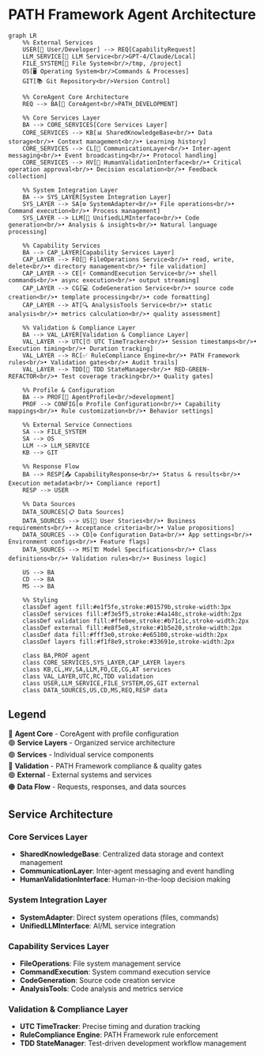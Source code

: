 # PATH Framework Agent Architecture

```mermaid
graph LR
    %% External Services
    USER[👤 User/Developer] --> REQ[CapabilityRequest]
    LLM_SERVICE[🤖 LLM Service<br/>GPT-4/Claude/Local] 
    FILE_SYSTEM[💾 File System<br/>/tmp, /project]
    OS[🖥️ Operating System<br/>Commands & Processes]
    GIT[📚 Git Repository<br/>Version Control]
    
    %% CoreAgent Core Architecture
    REQ --> BA[🎯 CoreAgent<br/>PATH_DEVELOPMENT]
    
    %% Core Services Layer
    BA --> CORE_SERVICES[Core Services Layer]
    CORE_SERVICES --> KB[📊 SharedKnowledgeBase<br/>• Data storage<br/>• Context management<br/>• Learning history]
    CORE_SERVICES --> CL[🔗 CommunicationLayer<br/>• Inter-agent messaging<br/>• Event broadcasting<br/>• Protocol handling]
    CORE_SERVICES --> HV[👥 HumanValidationInterface<br/>• Critical operation approval<br/>• Decision escalation<br/>• Feedback collection]
    
    %% System Integration Layer
    BA --> SYS_LAYER[System Integration Layer]
    SYS_LAYER --> SA[⚙️ SystemAdapter<br/>• File operations<br/>• Command execution<br/>• Process management]
    SYS_LAYER --> LLM[🧠 UnifiedLLMInterface<br/>• Code generation<br/>• Analysis & insights<br/>• Natural language processing]
    
    %% Capability Services
    BA --> CAP_LAYER[Capability Services Layer]
    CAP_LAYER --> FO[📁 FileOperations Service<br/>• read, write, delete<br/>• directory management<br/>• file validation]
    CAP_LAYER --> CE[⚡ CommandExecution Service<br/>• shell commands<br/>• async execution<br/>• output streaming]
    CAP_LAYER --> CG[💻 CodeGeneration Service<br/>• source code creation<br/>• template processing<br/>• code formatting]
    CAP_LAYER --> AT[🔍 AnalysisTools Service<br/>• static analysis<br/>• metrics calculation<br/>• quality assessment]
    
    %% Validation & Compliance Layer
    BA --> VAL_LAYER[Validation & Compliance Layer]
    VAL_LAYER --> UTC[⏰ UTC TimeTracker<br/>• Session timestamps<br/>• Execution timing<br/>• Duration tracking]
    VAL_LAYER --> RC[✅ RuleCompliance Engine<br/>• PATH Framework rules<br/>• Validation gates<br/>• Audit trails]
    VAL_LAYER --> TDD[🔄 TDD StateManager<br/>• RED-GREEN-REFACTOR<br/>• Test coverage tracking<br/>• Quality gates]
    
    %% Profile & Configuration
    BA --> PROF[👤 AgentProfile<br/>development]
    PROF --> CONFIG[⚙️ Profile Configuration<br/>• Capability mappings<br/>• Rule customization<br/>• Behavior settings]
    
    %% External Service Connections
    SA --> FILE_SYSTEM
    SA --> OS
    LLM --> LLM_SERVICE
    KB --> GIT
    
    %% Response Flow
    BA --> RESP[📤 CapabilityResponse<br/>• Status & results<br/>• Execution metadata<br/>• Compliance report]
    RESP --> USER
    
    %% Data Sources
    DATA_SOURCES[📋 Data Sources]
    DATA_SOURCES --> US[📖 User Stories<br/>• Business requirements<br/>• Acceptance criteria<br/>• Value propositions]
    DATA_SOURCES --> CD[⚙️ Configuration Data<br/>• App settings<br/>• Environment configs<br/>• Feature flags]
    DATA_SOURCES --> MS[🏗️ Model Specifications<br/>• Class definitions<br/>• Validation rules<br/>• Business logic]
    
    US --> BA
    CD --> BA
    MS --> BA
    
    %% Styling
    classDef agent fill:#e1f5fe,stroke:#01579b,stroke-width:3px
    classDef services fill:#f3e5f5,stroke:#4a148c,stroke-width:2px
    classDef validation fill:#ffebee,stroke:#b71c1c,stroke-width:2px
    classDef external fill:#e8f5e8,stroke:#1b5e20,stroke-width:2px
    classDef data fill:#fff3e0,stroke:#e65100,stroke-width:2px
    classDef layers fill:#f1f8e9,stroke:#33691e,stroke-width:2px
    
    class BA,PROF agent
    class CORE_SERVICES,SYS_LAYER,CAP_LAYER layers
    class KB,CL,HV,SA,LLM,FO,CE,CG,AT services
    class VAL_LAYER,UTC,RC,TDD validation
    class USER,LLM_SERVICE,FILE_SYSTEM,OS,GIT external
    class DATA_SOURCES,US,CD,MS,REQ,RESP data
```

## Legend

🔵 **Agent Core** - CoreAgent with profile configuration  
🟢 **Service Layers** - Organized service architecture  
🟣 **Services** - Individual service components  
🔴 **Validation** - PATH Framework compliance & quality gates  
🟢 **External** - External systems and services  
🟠 **Data Flow** - Requests, responses, and data sources

## Service Architecture

### Core Services Layer
- **SharedKnowledgeBase**: Centralized data storage and context management
- **CommunicationLayer**: Inter-agent messaging and event handling
- **HumanValidationInterface**: Human-in-the-loop decision making

### System Integration Layer  
- **SystemAdapter**: Direct system operations (files, commands)
- **UnifiedLLMInterface**: AI/ML service integration

### Capability Services Layer
- **FileOperations**: File system management service
- **CommandExecution**: System command execution service
- **CodeGeneration**: Source code creation service
- **AnalysisTools**: Code analysis and metrics service

### Validation & Compliance Layer
- **UTC TimeTracker**: Precise timing and duration tracking
- **RuleCompliance Engine**: PATH Framework rule enforcement
- **TDD StateManager**: Test-driven development workflow management